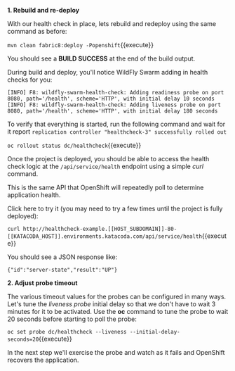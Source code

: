 **1. Rebuild and re-deploy**

With our health check in place, lets rebuild and redeploy using the same command as before:

```mvn clean fabric8:deploy -Popenshift```{{execute}}

You should see a **BUILD SUCCESS** at the end of the build output.

During build and deploy, you'll notice WildFly Swarm adding in health checks for you:

```console
[INFO] F8: wildfly-swarm-health-check: Adding readiness probe on port 8080, path='/health', scheme='HTTP', with initial delay 10 seconds
[INFO] F8: wildfly-swarm-health-check: Adding liveness probe on port 8080, path='/health', scheme='HTTP', with initial delay 180 seconds
```

To verify that everything is started, run the following command and wait for it report
`replication controller "healthcheck-3" successfully rolled out`

``oc rollout status dc/healthcheck``{{execute}}

Once the project is deployed, you should be able to access the health check logic
 at the `/api/service/health` endpoint using a simple _curl_ command. 
 
This is the same API that OpenShift will repeatedly poll to determine application health.

Click here to try it (you may need to try a few times until the project is fully deployed):

``curl http://healthcheck-example.[[HOST_SUBDOMAIN]]-80-[[KATACODA_HOST]].environments.katacoda.com/api/service/health``{{execute}}

You should see a JSON response like:

```
{"id":"server-state","result":"UP"}
```

**2. Adjust probe timeout**

The various timeout values for the probes can be configured in many ways. Let's tune the _liveness probe_ initial delay so that
we don't have to wait 3 minutes for it to be activated. Use the **oc** command to tune the
probe to wait 20 seconds before starting to poll the probe:

```oc set probe dc/healthcheck --liveness --initial-delay-seconds=20```{{execute}}

In the next step we'll exercise the probe and watch as it fails and OpenShift recovers the application.